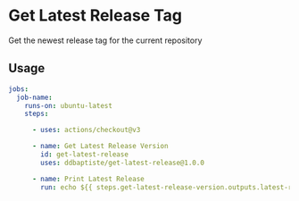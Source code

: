 # Get Latest Release Tag
Get the newest release tag for the current repository

## Usage
```yaml
jobs:
  job-name:
    runs-on: ubuntu-latest
    steps:

      - uses: actions/checkout@v3

      - name: Get Latest Release Version
        id: get-latest-release
        uses: ddbaptiste/get-latest-release@1.0.0

      - name: Print Latest Release
        run: echo ${{ steps.get-latest-release-version.outputs.latest-release }}
```
